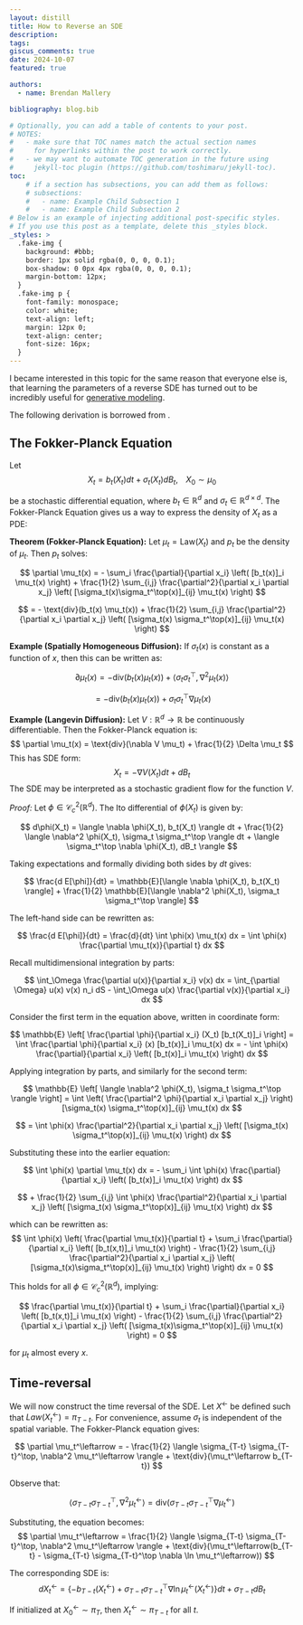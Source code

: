 ```yaml
---
layout: distill
title: How to Reverse an SDE
description:
tags:
giscus_comments: true
date: 2024-10-07
featured: true

authors:
  - name: Brendan Mallery

bibliography: blog.bib

# Optionally, you can add a table of contents to your post.
# NOTES:
#   - make sure that TOC names match the actual section names
#     for hyperlinks within the post to work correctly.
#   - we may want to automate TOC generation in the future using
#     jekyll-toc plugin (https://github.com/toshimaru/jekyll-toc).
toc:
    # if a section has subsections, you can add them as follows:
    # subsections:
    #   - name: Example Child Subsection 1
    #   - name: Example Child Subsection 2
# Below is an example of injecting additional post-specific styles.
# If you use this post as a template, delete this _styles block.
_styles: >
  .fake-img {
    background: #bbb;
    border: 1px solid rgba(0, 0, 0, 0.1);
    box-shadow: 0 0px 4px rgba(0, 0, 0, 0.1);
    margin-bottom: 12px;
  }
  .fake-img p {
    font-family: monospace;
    color: white;
    text-align: left;
    margin: 12px 0;
    text-align: center;
    font-size: 16px;
  }
---
```

I became interested in this topic for the same reason that everyone else is, that learning the parameters of a reverse SDE has turned out to be incredibly useful for [generative modeling](https://en.wikipedia.org/wiki/Diffusion_model). 

The following derivation is borrowed from <d-cite key="sarkka2019applied"></d-cite>. 

## The Fokker-Planck Equation

Let 
 $$ X_t = b_t(X_t)dt + \sigma_t(X_t)dB_t, \; \; \; \; X_0 \sim \mu_0 $$
 
be a stochastic differential equation, where $b_t \in \mathbb{R}^d$ and $\sigma_t \in \mathbb{R}^{d \times d}$. The Fokker-Planck Equation gives us a way to express the density of $X_t$ as a PDE:
  
**Theorem (Fokker-Planck Equation):** Let $\mu_t = \text{Law}(X_t)$ and $p_t$ be the density of $\mu_t$. Then $p_t$ solves: 
   
$$ \partial \mu_t(x) = - \sum_i \frac{\partial}{\partial x_i} \left( [b_t(x)]_i \mu_t(x) \right) + \frac{1}{2} \sum_{i,j} \frac{\partial^2}{\partial x_i \partial x_j} \left( [\sigma_t(x)\sigma_t^\top(x)]_{ij} \mu_t(x) \right) $$
   
$$ = - \text{div}(b_t(x) \mu_t(x)) + \frac{1}{2} \sum_{i,j} \frac{\partial^2}{\partial x_i \partial x_j} \left( [\sigma_t(x) \sigma_t^\top(x)]_{ij} \mu_t(x) \right) $$
  
  
**Example (Spatially Homogeneous Diffusion):** If $\sigma_t(x)$ is constant as a function of $x$, then this can be written as: 
  
$$ \partial \mu_t(x) = - \text{div}(b_t(x) \mu_t(x)) + \langle \sigma_t \sigma_t^\top, \nabla^2 \mu_t(x) \rangle $$

$$ = - \text{div}(b_t(x)\mu_t(x)) + \sigma_t \sigma_t^\top \nabla \mu_t(x) $$
   
**Example (Langevin Diffusion):** Let $V: \mathbb{R}^d \rightarrow \mathbb{R}$ be continuously differentiable. Then the Fokker-Planck equation is: $$ \partial \mu_t(x) = \text{div}(\nabla V \mu_t) + \frac{1}{2} \Delta \mu_t $$ This has SDE form: $$ X_t = -\nabla V(X_t) dt + dB_t $$ The SDE may be interpreted as a stochastic gradient flow for the function $V$. 
  
*Proof:* Let $\phi \in \mathcal{C}_c^2(\mathbb{R}^d)$. The Ito differential of $\phi(X_t)$ is given by: 
  
$$ d\phi(X_t) = \langle \nabla \phi(X_t), b_t(X_t) \rangle dt + \frac{1}{2} \langle \nabla^2 \phi(X_t), \sigma_t \sigma_t^\top \rangle dt + \langle \sigma_t^\top \nabla \phi(X_t), dB_t \rangle $$
  
Taking expectations and formally dividing both sides by $dt$ gives: 
   
$$ \frac{d E[\phi]}{dt} = \mathbb{E}[\langle \nabla \phi(X_t), b_t(X_t) \rangle] + \frac{1}{2} \mathbb{E}[\langle \nabla^2 \phi(X_t), \sigma_t \sigma_t^\top \rangle] $$
   
The left-hand side can be rewritten as: 
  
$$ \frac{d E[\phi]}{dt} = \frac{d}{dt} \int \phi(x) \mu_t(x) dx = \int \phi(x) \frac{\partial \mu_t(x)}{\partial t} dx $$
  
Recall multidimensional integration by parts: 
   
$$ \int_\Omega \frac{\partial u(x)}{\partial x_i} v(x) dx = \int_{\partial \Omega} u(x) v(x) n_i dS - \int_\Omega u(x) \frac{\partial v(x)}{\partial x_i} dx $$
   
Consider the first term in the equation above, written in coordinate form: 
  
$$ \mathbb{E} \left[ \frac{\partial \phi}{\partial x_i} (X_t) [b_t(X_t)]_i \right] = \int \frac{\partial \phi}{\partial x_i} (x) [b_t(x)]_i \mu_t(x) dx = - \int \phi(x) \frac{\partial}{\partial x_i} \left( [b_t(x)]_i \mu_t(x) \right) dx $$
  
Applying integration by parts, and similarly for the second term: 
   
$$ \mathbb{E} \left[ \langle \nabla^2 \phi(X_t), \sigma_t \sigma_t^\top \rangle \right] = \int \left( \frac{\partial^2 \phi}{\partial x_i \partial x_j} \right) [\sigma_t(x) \sigma_t^\top(x)]_{ij} \mu_t(x) dx $$

$$ = \int \phi(x) \frac{\partial^2}{\partial x_i \partial x_j} \left( [\sigma_t(x) \sigma_t^\top(x)]_{ij} \mu_t(x) \right) dx $$

Substituting these into the earlier equation: 

$$ \int \phi(x) \partial \mu_t(x) dx = - \sum_i \int \phi(x) \frac{\partial}{\partial x_i} \left( [b_t(x)]_i \mu_t(x) \right) dx $$


$$ + \frac{1}{2} \sum_{i,j} \int \phi(x) \frac{\partial^2}{\partial x_i \partial x_j} \left( [\sigma_t(x) \sigma_t^\top(x)]_{ij} \mu_t(x) \right) dx $$

which can be rewritten as: 
$$ \int \phi(x) \left( \frac{\partial \mu_t(x)}{\partial t} + \sum_i \frac{\partial}{\partial x_i} \left( [b_t(x,t)]_i \mu_t(x) \right) - \frac{1}{2} \sum_{i,j} \frac{\partial^2}{\partial x_i \partial x_j} \left( [\sigma_t(x)\sigma_t^\top(x)]_{ij} \mu_t(x) \right) \right) dx = 0 $$

This holds for all $\phi \in \mathcal{C}_c^2(\mathbb{R}^d)$, implying: 

$$ \frac{\partial \mu_t(x)}{\partial t} + \sum_i \frac{\partial}{\partial x_i} \left( [b_t(x,t)]_i \mu_t(x) \right) - \frac{1}{2} \sum_{i,j} \frac{\partial^2}{\partial x_i \partial x_j} \left( [\sigma_t(x)\sigma_t^\top(x)]_{ij} \mu_t(x) \right) = 0 $$

for $\mu_t$ almost every $x$. 

## Time-reversal

We will now construct the time reversal of the SDE. Let $X^\leftarrow$ be defined such that $Law(X_t^\leftarrow) = \pi_{T-t}$. For convenience, assume $\sigma_t$ is independent of the spatial variable. The Fokker-Planck equation gives: 

$$ \partial \mu_t^\leftarrow = - \frac{1}{2} \langle \sigma_{T-t} \sigma_{T-t}^\top, \nabla^2 \mu_t^\leftarrow \rangle + \text{div}(\mu_t^\leftarrow b_{T-t}) $$

Observe that: 

$$ \langle \sigma_{T-t} \sigma_{T-t}^\top, \nabla^2 \mu_t^\leftarrow \rangle = \text{div}(\sigma_{T-t} \sigma_{T-t}^\top \nabla \mu_t^\leftarrow) $$

Substituting, the equation becomes: 
$$ \partial \mu_t^\leftarrow = \frac{1}{2} \langle \sigma_{T-t} \sigma_{T-t}^\top, \nabla^2 \mu_t^\leftarrow \rangle + \text{div}(\mu_t^\leftarrow(b_{T-t} - \sigma_{T-t} \sigma_{T-t}^\top \nabla \ln \mu_t^\leftarrow)) $$

The corresponding SDE is: 
$$ dX_t^\leftarrow = \left\{ -b_{T-t}(X_t^\leftarrow) + \sigma_{T-t} \sigma_{T-t}^\top \nabla \ln \mu_t^\leftarrow(X_t^\leftarrow) \right\} dt + \sigma_{T-t} dB_t $$

If initialized at $X_0^\leftarrow \sim \pi_T$, then $X_t^\leftarrow \sim \pi_{T-t}$ for all $t$.